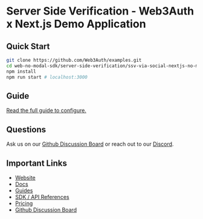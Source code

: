 # Server Side Verification - Web3Auth x Next.js Demo Application

## Quick Start

```bash
git clone https://github.com/Web3Auth/examples.git
cd web-no-modal-sdk/server-side-verification/ssv-via-social-nextjs-no-modal-example
npm install
npm run start # localhost:3000
```

## Guide

[Read the full guide to configure.](https://web3auth.io/docs/guides/server-side-verification)

## Questions

Ask us on our
[Github Discussion Board](https://github.com/orgs/Web3Auth/discussions) or reach
out to our [Discord](https://discord.gg/web3auth).

## Important Links

- [Website](https://web3auth.io)
- [Docs](https://web3auth.io/docs)
- [Guides](https://web3auth.io/docs/guides)
- [SDK / API References](https://web3auth.io/docs/sdk)
- [Pricing](https://web3auth.io/pricing.html)
- [Github Discussion Board](https://github.com/orgs/Web3Auth/discussions)
